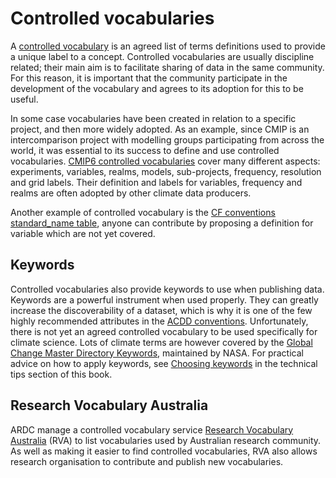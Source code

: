 # Controlled vocabularies

A [controlled vocabulary](https://www.ands.org.au/guides/vocabularies-and-research-data) is an agreed list of terms definitions used to provide a unique label to a concept. Controlled vocabularies are usually discipline related; their main aim is to facilitate sharing of data in the same community. For this reason, it is important that the community participate in the development of the vocabulary and agrees to its adoption for this to be useful.

In some case vocabularies have been created in relation to a specific project, and then more widely adopted. As an example, since CMIP is an intercomparison project with modelling groups participating from across the world, it was essential to its success to define and use controlled vocabularies. [CMIP6 controlled vocabularies](https://github.com/WCRP-CMIP/CMIP6_CVs) cover many different aspects: experiments, variables, realms, models, sub-projects, frequency, resolution and grid labels. Their definition and labels for variables, frequency and realms are often adopted by other climate data producers.

Another example of controlled vocabulary is the [CF conventions standard_name table](https://cfconventions.org/standard-names.html), anyone can contribute by proposing a definition for variable which are not yet covered.

## Keywords
Controlled vocabularies also provide keywords to use when publishing data. Keywords are a powerful instrument when used properly. They can greatly increase the discoverability of a dataset, which is why it is one of the few highly recommended attributes in the [ACDD conventions](http://climate-cms.wikis.unsw.edu.au/Conventions). Unfortunately, there is not yet an agreed controlled vocabulary to be used specifically for climate science. Lots of climate terms are however covered by the [Global Change Master Directory Keywords](https://earthdata.nasa.gov/earth-observation-data/find-data/idn/gcmd-keywords), maintained by NASA.
For practical advice on how to apply keywords, see [Choosing keywords](../tech/keywords.md) in the technical tips section of this book.

## Research Vocabulary Australia
ARDC manage a controlled vocabulary service [Research Vocabulary Australia](https://vocabs.ardc.edu.au/) (RVA) to list vocabularies used by Australian research community. As well as making it easier to find controlled vocabularies, RVA also allows research organisation to contribute and publish new vocabularies. 
